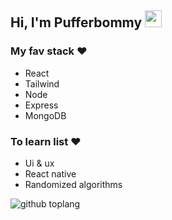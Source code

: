 ## Hi, I'm Pufferbommy <img src="https://user-images.githubusercontent.com/5679180/79618120-0daffb80-80be-11ea-819e-d2b0fa904d07.gif" width="27px">

### My fav stack ❤
- React
- Tailwind
- Node
- Express
- MongoDB

### To learn list ❤
- Ui & ux
- React native
- Randomized algorithms

![github toplang](https://github-readme-stats.vercel.app/api/top-langs/?username=pufferbommy&layout=compact&theme=nightowl)
